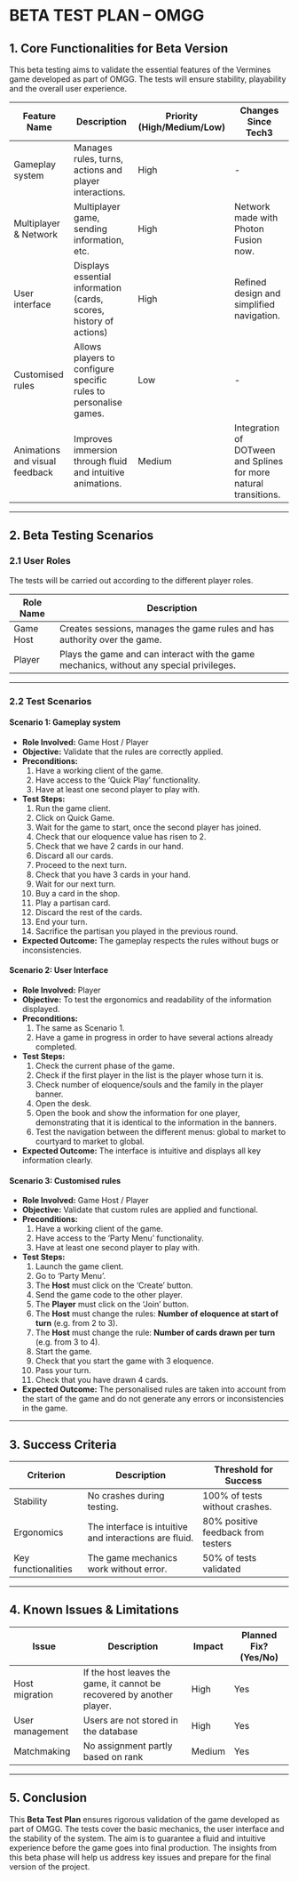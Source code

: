 # **BETA TEST PLAN – OMGG**

## **1. Core Functionalities for Beta Version**
This beta testing aims to validate the essential features of the Vermines game developed as part of OMGG. The tests will ensure stability, playability and the overall user experience.

| **Feature Name**  | **Description** | **Priority (High/Medium/Low)** | **Changes Since Tech3** |
|-------------------|---------------|--------------------------------|--------------------------|
| Gameplay system | Manages rules, turns, actions and player interactions. | High | - |
| Multiplayer & Network | Multiplayer game, sending information, etc. | High | Network made with Photon Fusion now. |
| User interface | Displays essential information (cards, scores, history of actions) | High | Refined design and simplified navigation. |
| Customised rules | Allows players to configure specific rules to personalise games. | Low | - |
| Animations and visual feedback | Improves immersion through fluid and intuitive animations. | Medium | Integration of DOTween and Splines for more natural transitions. |

---

## **2. Beta Testing Scenarios**

### **2.1 User Roles**
The tests will be carried out according to the different player roles.

| **Role Name** | **Description** |
|---------------|---------------|
| Game Host | Creates sessions, manages the game rules and has authority over the game. |
| Player | Plays the game and can interact with the game mechanics, without any special privileges. |

---

### **2.2 Test Scenarios**

#### **Scenario 1: Gameplay system**
- **Role Involved:** Game Host / Player
- **Objective:** Validate that the rules are correctly applied.
- **Preconditions:**
  1. Have a working client of the game.
  2. Have access to the ‘Quick Play’ functionality.
  3. Have at least one second player to play with.
- **Test Steps:**
  1. Run the game client.
  2. Click on Quick Game.
  3. Wait for the game to start, once the second player has joined.
  4. Check that our eloquence value has risen to 2.
  5. Check that we have 2 cards in our hand.
  6. Discard all our cards.
  7. Proceed to the next turn.
  8. Check that you have 3 cards in your hand.
  9. Wait for our next turn.
  10. Buy a card in the shop.
  11. Play a partisan card.
  12. Discard the rest of the cards.
  13. End your turn.
  14. Sacrifice the partisan you played in the previous round.
- **Expected Outcome:** The gameplay respects the rules without bugs or inconsistencies.

#### **Scenario 2: User Interface**
- **Role Involved:** Player
- **Objective:** To test the ergonomics and readability of the information displayed.
- **Preconditions:**
  1. The same as Scenario 1.
  2. Have a game in progress in order to have several actions already completed.
- **Test Steps:**
  1. Check the current phase of the game.
  2. Check if the first player in the list is the player whose turn it is.
  3. Check number of eloquence/souls and the family in the player banner.
  4. Open the desk.
  5. Open the book and show the information for one player, demonstrating that it is identical to the information in the banners.
  6. Test the navigation between the different menus: global to market to courtyard to market to global.
- **Expected Outcome:** The interface is intuitive and displays all key information clearly.

#### **Scenario 3: Customised rules**
- **Role Involved:** Game Host / Player
- **Objective:** Validate that custom rules are applied and functional.
- **Preconditions:**
  1. Have a working client of the game.
  2. Have access to the ‘Party Menu’ functionality.
  3. Have at least one second player to play with.
- **Test Steps:**
  1. Launch the game client.
  2. Go to ‘Party Menu’.
  3. The **Host** must click on the ‘Create’ button.
  4. Send the game code to the other player.
  5. The **Player** must click on the ‘Join’ button.
  6. The **Host** must change the rules: **Number of eloquence at start of turn** (e.g. from 2 to 3).
  7. The **Host** must change the rule: **Number of cards drawn per turn** (e.g. from 3 to 4).
  8. Start the game.
  9. Check that you start the game with 3 eloquence.
  10. Pass your turn.
  11. Check that you have drawn 4 cards.
- **Expected Outcome:** The personalised rules are taken into account from the start of the game and do not generate any errors or inconsistencies in the game.

---

## **3. Success Criteria**

| **Criterion** | **Description** | **Threshold for Success** |
|--------------|---------------|------------------------|
| Stability | No crashes during testing. | 100% of tests without crashes. |
| Ergonomics | The interface is intuitive and interactions are fluid. | 80% positive feedback from testers |
| Key functionalities | The game mechanics work without error. | 50% of tests validated |

---

## **4. Known Issues & Limitations**

| **Issue** | **Description** | **Impact** | **Planned Fix? (Yes/No)** |
|----------|---------------|----------|----------------|
| Host migration | If the host leaves the game, it cannot be recovered by another player. | High | Yes |
| User management | Users are not stored in the database | High | Yes |
| Matchmaking | No assignment partly based on rank | Medium | Yes |

---

## **5. Conclusion**
This **Beta Test Plan** ensures rigorous validation of the game developed as part of OMGG. The tests cover the basic mechanics, the user interface and the stability of the system. The aim is to guarantee a fluid and intuitive experience before the game goes into final production. The insights from this beta phase will help us address key issues and prepare for the final version of the project.